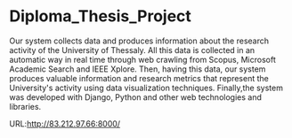 Diploma_Thesis_Project
======================

Our system collects data and produces information about the research activity of the University of Thessaly. All this data is collected in an automatic way in real time through web crawling from Scopus, Microsoft Academic Search and IEEE Xplore. Then, having this data, our system produces valuable information and research metrics that represent the University's activity using data visualization techniques.
Finally,the system was developed with Django, Python and other web technologies and libraries.

URL:http://83.212.97.66:8000/
